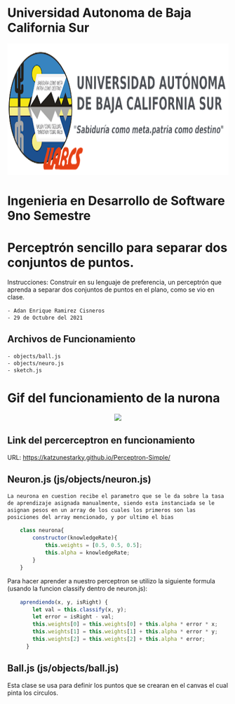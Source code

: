 # Universidad Autonoma de Baja California Sur
<p align="center">
  <img height="300" src="img/uabcs.png">
</p>

# Ingenieria en Desarrollo de Software 9no Semestre
# Perceptrón sencillo para separar dos conjuntos de puntos.

Instrucciones: Construir en su lenguaje de preferencia, un perceptrón que aprenda a separar dos conjuntos de puntos en el plano, como se vio en clase.

    - Adan Enrique Ramirez Cisneros
    - 29 de Octubre del 2021

## Archivos de Funcionamiento
    - objects/ball.js
    - objects/neuro.js
    - sketch.js


# Gif del funcionamiento de la nurona

<p align="center">
  <img height="600" src="img/perceptron.gif">
</p>

## Link del percerceptron en funcionamiento
URL: https://katzunestarky.github.io/Perceptron-Simple/

## Neuron.js (js/objects/neuron.js)
    La neurona en cuestion recibe el parametro que se le da sobre la tasa de aprendizaje asignada manualmente, siendo esta instanciada se le asignan pesos en un array de los cuales los primeros son las posiciones del array mencionado, y por ultimo el bias

```js
    class neurona{
        constructor(knowledgeRate){
            this.weights = [0.5, 0.5, 0.5];
            this.alpha = knowledgeRate;
        }
    }
```

Para hacer aprender a nuestro perceptron se utilizo la siguiente formula (usando la funcion classify dentro de neuron.js):

```js
    aprendiendo(x, y, isRight) {
        let val = this.classify(x, y);
        let error = isRight - val;
        this.weights[0] = this.weights[0] + this.alpha * error * x;
        this.weights[1] = this.weights[1] + this.alpha * error * y;
        this.weights[2] = this.weights[2] + this.alpha * error;
      }
```

## Ball.js (js/objects/ball.js)

Esta clase se usa para definir los puntos que se crearan en el canvas el cual pinta los circulos. 